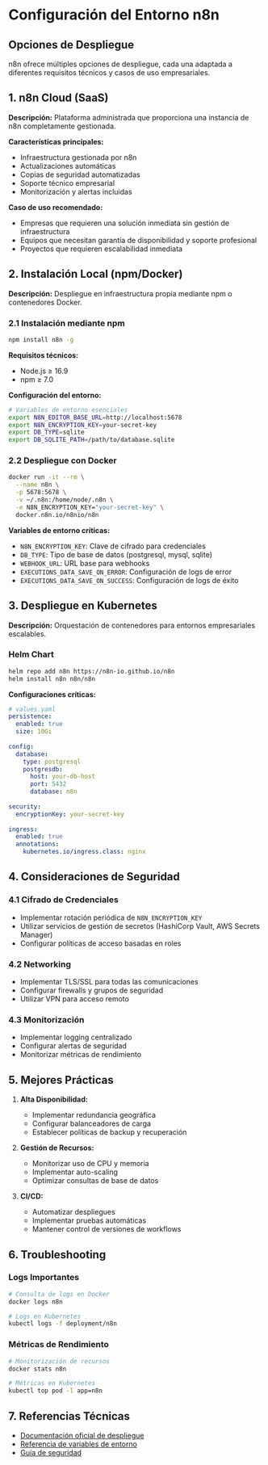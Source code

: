 # Configuración del Entorno n8n

## Opciones de Despliegue

n8n ofrece múltiples opciones de despliegue, cada una adaptada a diferentes requisitos técnicos y casos de uso empresariales.

## 1. n8n Cloud (SaaS)

**Descripción:** Plataforma administrada que proporciona una instancia de n8n completamente gestionada.

**Características principales:**
- Infraestructura gestionada por n8n
- Actualizaciones automáticas
- Copias de seguridad automatizadas
- Soporte técnico empresarial
- Monitorización y alertas incluidas

**Caso de uso recomendado:** 
- Empresas que requieren una solución inmediata sin gestión de infraestructura
- Equipos que necesitan garantía de disponibilidad y soporte profesional
- Proyectos que requieren escalabilidad inmediata

## 2. Instalación Local (npm/Docker)

**Descripción:** Despliegue en infraestructura propia mediante npm o contenedores Docker.

### 2.1 Instalación mediante npm

```bash
npm install n8n -g
```

**Requisitos técnicos:**
- Node.js ≥ 16.9
- npm ≥ 7.0

**Configuración del entorno:**
```bash
# Variables de entorno esenciales
export N8N_EDITOR_BASE_URL=http://localhost:5678
export N8N_ENCRYPTION_KEY=your-secret-key
export DB_TYPE=sqlite
export DB_SQLITE_PATH=/path/to/database.sqlite
```

### 2.2 Despliegue con Docker

```bash
docker run -it --rm \
  --name n8n \
  -p 5678:5678 \
  -v ~/.n8n:/home/node/.n8n \
  -e N8N_ENCRYPTION_KEY="your-secret-key" \
  docker.n8n.io/n8nio/n8n
```

**Variables de entorno críticas:**
- `N8N_ENCRYPTION_KEY`: Clave de cifrado para credenciales
- `DB_TYPE`: Tipo de base de datos (postgresql, mysql, sqlite)
- `WEBHOOK_URL`: URL base para webhooks
- `EXECUTIONS_DATA_SAVE_ON_ERROR`: Configuración de logs de error
- `EXECUTIONS_DATA_SAVE_ON_SUCCESS`: Configuración de logs de éxito

## 3. Despliegue en Kubernetes

**Descripción:** Orquestación de contenedores para entornos empresariales escalables.

### Helm Chart

```bash
helm repo add n8n https://n8n-io.github.io/n8n
helm install n8n n8n/n8n
```

**Configuraciones críticas:**
```yaml
# values.yaml
persistence:
  enabled: true
  size: 10Gi
  
config:
  database:
    type: postgresql
    postgresdb:
      host: your-db-host
      port: 5432
      database: n8n
  
security:
  encryptionKey: your-secret-key
  
ingress:
  enabled: true
  annotations:
    kubernetes.io/ingress.class: nginx
```

## 4. Consideraciones de Seguridad

### 4.1 Cifrado de Credenciales
- Implementar rotación periódica de `N8N_ENCRYPTION_KEY`
- Utilizar servicios de gestión de secretos (HashiCorp Vault, AWS Secrets Manager)
- Configurar políticas de acceso basadas en roles

### 4.2 Networking
- Implementar TLS/SSL para todas las comunicaciones
- Configurar firewalls y grupos de seguridad
- Utilizar VPN para acceso remoto

### 4.3 Monitorización
- Implementar logging centralizado
- Configurar alertas de seguridad
- Monitorizar métricas de rendimiento

## 5. Mejores Prácticas

1. **Alta Disponibilidad:**
   - Implementar redundancia geográfica
   - Configurar balanceadores de carga
   - Establecer políticas de backup y recuperación

2. **Gestión de Recursos:**
   - Monitorizar uso de CPU y memoria
   - Implementar auto-scaling
   - Optimizar consultas de base de datos

3. **CI/CD:**
   - Automatizar despliegues
   - Implementar pruebas automáticas
   - Mantener control de versiones de workflows

## 6. Troubleshooting

### Logs Importantes
```bash
# Consulta de logs en Docker
docker logs n8n

# Logs en Kubernetes
kubectl logs -f deployment/n8n
```

### Métricas de Rendimiento
```bash
# Monitorización de recursos
docker stats n8n

# Métricas en Kubernetes
kubectl top pod -l app=n8n
```

## 7. Referencias Técnicas

- [Documentación oficial de despliegue](https://docs.n8n.io/hosting/)
- [Referencia de variables de entorno](https://docs.n8n.io/reference/environment-variables/)
- [Guía de seguridad](https://docs.n8n.io/security/)
